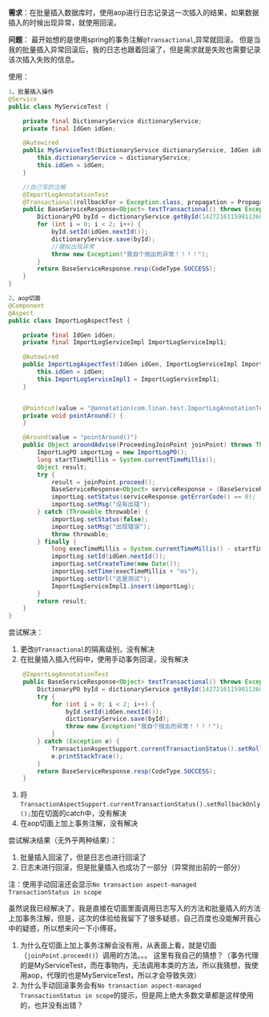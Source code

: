 
**需求**：在批量插入数据库时，使用aop进行日志记录这一次插入的结果，如果数据插入的时候出现异常，就使用回滚。

**问题**：
最开始想的是使用spring的事务注解`@Transactional`,异常就回滚。
但是当我的批量插入异常回滚后，我的日志也跟着回滚了，但是需求就是失败也需要记录该次插入失败的信息。

使用：
```java
1、批量插入操作
@Service
public class MyServiceTest {

    private final DictionaryService dictionaryService;
    private final IdGen idGen;

    @Autowired
    public MyServiceTest(DictionaryService dictionaryService, IdGen idGen) {
        this.dictionaryService = dictionaryService;
        this.idGen = idGen;
    }

    //自己写的注解
    @ImportLogAnnotationTest
    @Transactional(rollbackFor = Exception.class, propagation = Propagation.REQUIRES_NEW)
    public BaseServiceResponse<Object> testTransactional() throws Exception {
        DictionaryPO byId = dictionaryService.getById(1427216115901136896L);
        for (int i = 0; i < 2; i++) {
            byId.setId(idGen.nextId());
            dictionaryService.save(byId);
            //模拟出现异常
            throw new Exception("我自个抛出的异常！！！！");
        }
        return BaseServiceResponse.resp(CodeType.SUCCESS);
    }
}

2、aop切面
@Component
@Aspect
public class ImportLogAspectTest {

    private final IdGen idGen;
    private final ImportLogServiceImpl ImportLogServiceImpl1;

    @Autowired
    public ImportLogAspectTest(IdGen idGen, ImportLogServiceImpl ImportLogServiceImpl1) {
        this.idGen = idGen;
        this.ImportLogServiceImpl1 = ImportLogServiceImpl1;
    }


    @Pointcut(value = "@annotation(com.linan.test.ImportLogAnnotationTest)")
    private void pointAround() {
    }

    @Around(value = "pointAround()")
    public Object aroundAdvise(ProceedingJoinPoint joinPoint) throws Throwable {
        ImportLogPO importLog = new ImportLogPO();
        long startTimeMillis = System.currentTimeMillis();
        Object result;
        try {
            result = joinPoint.proceed();
            BaseServiceResponse<Object> serviceResponse = (BaseServiceResponse) result;
            importLog.setStatus(serviceResponse.getErrorCode() == 0);
            importLog.setMsg("没有出错");
        } catch (Throwable throwable) {
            importLog.setStatus(false);
            importLog.setMsg("出现错误");
            throw throwable;
        } finally {
            long execTimeMillis = System.currentTimeMillis() - startTimeMillis;
            importLog.setId(idGen.nextId());
            importLog.setCreateTime(new Date());
            importLog.setTime(execTimeMillis + "ms");
            importLog.setUrl("这是测试");
            ImportLogServiceImpl1.insert(importLog);
        }
        return result;
    }
}
```

尝试解决：

1. 更改`@Transactional`的隔离级别，没有解决
2. 在批量插入插入代码中，使用手动事务回滚，没有解决
```java
    @ImportLogAnnotationTest
    public BaseServiceResponse<Object> testTransactional() throws Exception {
        DictionaryPO byId = dictionaryService.getById(1427216115901136896L);
        try {
            for (int i = 0; i < 2; i++) {
                byId.setId(idGen.nextId());
                dictionaryService.save(byId);
                throw new Exception("我自个抛出的异常！！！！");
            }
        } catch (Exception e) {
            TransactionAspectSupport.currentTransactionStatus().setRollbackOnly();
            e.printStackTrace();
        }
        return BaseServiceResponse.resp(CodeType.SUCCESS);
    }
```
3. 将`TransactionAspectSupport.currentTransactionStatus().setRollbackOnly();`加在切面的catch中，没有解决
4. 在aop切面上加上事务注解，没有解决

尝试解决结果（无外乎两种结果）：
1. 批量插入回滚了，但是日志也进行回滚了
2. 日志未进行回滚，但是批量插入也成功了一部分（异常抛出前的一部分）

注：使用手动回滚还会显示`No transaction aspect-managed TransactionStatus in scope`


虽然说我已经解决了，我是直接在切面里面调用日志写入的方法和批量插入的方法上加事务注解，但是，这次的体验给我留下了很多疑惑，自己百度也没能解开我心中的疑惑，所以想来问一下小傅哥。

1. 为什么在切面上加上事务注解会没有用，从表面上看，就是切面（`joinPoint.proceed()`）调用的方法。。。
   这里有我自己的猜想？（事务代理的是MyServiceTest，而在事物内，无法调用本类的方法，所以我猜想，我使用aop，代理的也是MyServiceTest，所以才会导致失效）
2. 为什么手动回滚事务会有`No transaction aspect-managed TransactionStatus in scope`的提示，但是网上绝大多数文章都是这样使用的，也并没有出错？